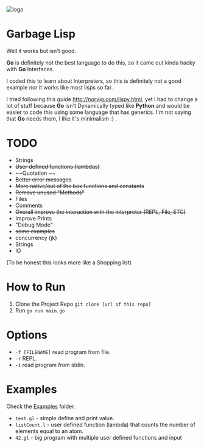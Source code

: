 ![logo](https://i.imgur.com/KGKYp3F.png)



# Garbage Lisp  
Well it works but isn't good.

**Go** is definitely not the best language to do this, so it came out kinda hacky with **Go** Interfaces.

I coded this to learn about Interpreters, so this is definitely not a good example nor it works like most lisps so far.

I tried following this guide http://norvig.com/lispy.html, yet I had to change a lot of stuff because **Go** isn't Dynamically
typed like **Python** and would be easier to code this using some language that has generics. 
I'm not saying that **Go** needs them, I like it's minimalism :) .

# TODO
- Strings
- ~~User defined functions (lambdas)~~
- ~~Quotation ~~ 
- ~~Better error messages~~
- ~~More native/out of the box functions and constants~~
- ~~Remove unused "Methods"~~
- Files 
- Comments 
- ~~Overall improve the interaction with the interpreter (REPL, File, ETC)~~
- Improve Prints 
- "Debug Mode"
- ~~some examples~~
- concurrency (jk)
- Strings
- IO

(To be honest this looks more like a Shopping list)


# How to Run
1. Clone the Project Repo `git clone [url of this repo]`
2. Run `go run main.go`


# Options

- `-f [FILENAME]` read program from file.
- `-r` REPL.
- `-i` read program from stdin.

# Examples
Check the [Examples](/tree/master/examples) folder.
 
- `test.gl` - simple define and print value.
- `listCount.l` - user defined function (lambda) that counts the number of elements equal to an atom.
- `42.gl` - big program with multiple user defined functions and input




